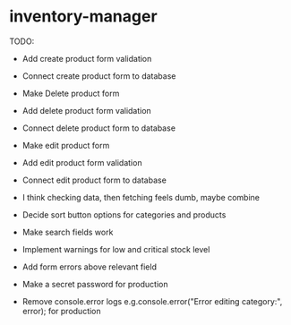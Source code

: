 # inventory-manager

TODO:

- Add create product form validation
- Connect create product form to database

- Make Delete product form
- Add delete product form validation
- Connect delete product form to database

- Make edit product form
- Add edit product form validation
- Connect edit product form to database

- I think checking data, then fetching feels dumb, maybe combine

- Decide sort button options for categories and products
- Make search fields work

- Implement warnings for low and critical stock level

- Add form errors above relevant field

- Make a secret password for production
- Remove console.error logs e.g.console.error("Error editing category:", error); for production
